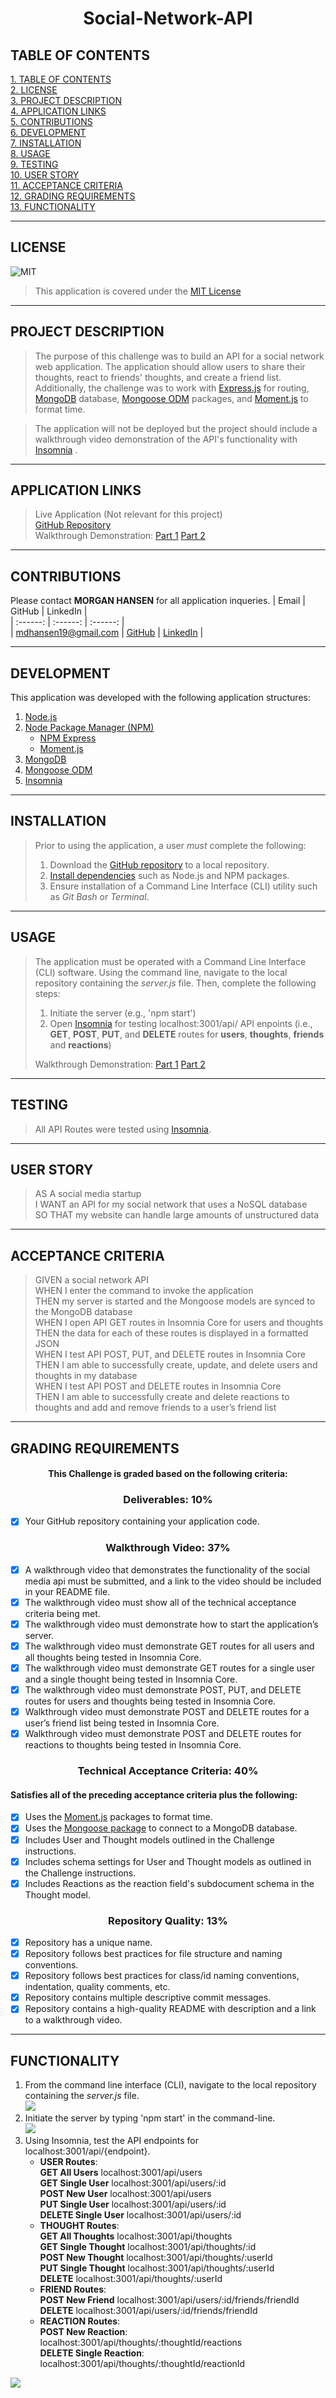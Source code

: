 # <div align="center">**Social-Network-API**</div>

## **TABLE OF CONTENTS**    
[1. TABLE OF CONTENTS](#TABLE-OF-CONTENTS)  
[2. LICENSE](#LICENSE)  
[3. PROJECT DESCRIPTION](#PROJECT-DESCRIPTION)  
[4. APPLICATION LINKS](#APPLICATION-LINKS)  
[5. CONTRIBUTIONS](#CONTRIBUTIONS)  
[6. DEVELOPMENT](#DEVELOPMENT)  
[7. INSTALLATION](#INSTALLATION)   
[8. USAGE](#USAGE)   
[9. TESTING](#TESTING)  
[10. USER STORY](#USER-STORY)  
[11. ACCEPTANCE CRITERIA](#ACCEPTANCE-CRITERIA)   
[12. GRADING REQUIREMENTS](#GRADING-REQUIREMENTS)    
[13. FUNCTIONALITY](#FUNCTIONALITY)  

---

## **LICENSE**  
![MIT](https://img.shields.io/badge/License-MIT-blue.svg)
> This application is covered under the [MIT License](https://opensource.org/licenses/MIT)    

---

## **PROJECT DESCRIPTION**
> The purpose of this challenge was to build an API for a social network web application. The application should allow users to share their thoughts, react to friends' thoughts, and create a friend list. Additionally, the challenge was to work with [Express.js](https://www.npmjs.com/package/express) for routing, [MongoDB](https://www.mongodb.com/) database, [Mongoose ODM](https://mongoosejs.com/) packages, and [Moment.js](https://momentjs.com/) to format time.

> The application will not be deployed but the project should include a walkthrough video demonstration of the API's functionality with [Insomnia](https://insomnia.rest/) .

---

## **APPLICATION LINKS**
> Live Application (Not relevant for this project)  
> [GitHub Repository](https://github.com/mhans19/social-network-api)  
> Walkthrough Demonstration: [Part 1](https://youtu.be/Gx8wNyqoYQw) [Part 2](https://youtu.be/O2oXUyELg4o)    

---

## **CONTRIBUTIONS**   
Please contact **MORGAN HANSEN** for all application inqueries.
| Email | GitHub | LinkedIn |  
| :------: | :------: |  :------: |  
| <mdhansen19@gmail.com> | [GitHub](https://github.com/mhans19?tab=repositories) |  [LinkedIn](https://www.linkedin.com/in/morgan-hansen-47235872/?challengeId=AQF6MR471a-pZgAAAXMTL5e4xLqg_LNW5yawcXgk_uUmLrzsXk5ehOnzlQuK2dOVeX4ARtJwxmcHQrQhtgL_jM96wbBzhLvmAA&submisksionId=813167e8-8027-1e16-5911-1c143c23561f) |    
  
---

## **DEVELOPMENT**  
This application was developed with the following application structures:  
1. [Node.js](https://nodejs.org/en/)  
2. [Node Package Manager (NPM)](https://www.npmjs.com/) 
    + [NPM Express](https://www.npmjs.com/package/express) 
    + [Moment.js](https://momentjs.com/)  
3. [MongoDB](https://www.mongodb.com/)
4. [Mongoose ODM](https://mongoosejs.com/)    
5. [Insomnia](https://insomnia.rest/)  

---

## **INSTALLATION**
> Prior to using the application, a user *must* complete the following:  
> 1. Download the [GitHub repository](https://github.com/mhans19/social-network-api) to a local repository. 
> 2. [Install dependencies](#DEVELOPMENT) such as Node.js and NPM packages.  
> 3. Ensure installation of a Command Line Interface (CLI) utility such as *Git Bash* or *Terminal*.

---

## **USAGE**
> The application must be operated with a Command Line Interface (CLI) software. Using the command line, navigate to the local repository containing the *server.js* file. Then, complete the following steps:    
> 1. Initiate the server (e.g., 'npm start')  
> 2. Open [Insomnia](https://insomnia.rest/) for testing localhost:3001/api/ API enpoints (i.e., **GET**, **POST**, **PUT**, and **DELETE** routes for **users**, **thoughts**, **friends** and **reactions**)  
> 
> Walkthrough Demonstration: [Part 1](https://youtu.be/Gx8wNyqoYQw) [Part 2](https://youtu.be/O2oXUyELg4o)    

---

## **TESTING**
> All API Routes were tested using [Insomnia](https://insomnia.rest/).  

---

## **USER STORY**  
> AS A social media startup  
> I WANT an API for my social network that uses a NoSQL database  
> SO THAT my website can handle large amounts of unstructured data   

---

## **ACCEPTANCE CRITERIA**
> GIVEN a social network API  
> WHEN I enter the command to invoke the application  
> THEN my server is started and the Mongoose models are synced to the MongoDB database  
> WHEN I open API GET routes in Insomnia Core for users and thoughts  
> THEN the data for each of these routes is displayed in a formatted JSON  
> WHEN I test API POST, PUT, and DELETE routes in Insomnia Core  
> THEN I am able to successfully create, update, and delete users and thoughts in my database  
> WHEN I test API POST and DELETE routes in Insomnia Core  
> THEN I am able to successfully create and delete reactions to thoughts and add and remove friends to a user’s friend list  
  
---

## **GRADING REQUIREMENTS**
#### <div align="center">This Challenge is graded based on the following criteria:</div>
### **<div align="center">Deliverables: 10%</div>**
- [x] Your GitHub repository containing your application code.

### **<div align="center">Walkthrough Video: 37%</div>**
- [x] A walkthrough video that demonstrates the functionality of the social media api must be submitted, and a link to the video should be included in your README file.
- [x] The walkthrough video must show all of the technical acceptance criteria being met.
- [x] The walkthrough video must demonstrate how to start the application’s server.
- [x] The walkthrough video must demonstrate GET routes for all users and all thoughts being tested in Insomnia Core.
- [x] The walkthrough video must demonstrate GET routes for a single user and a single thought being tested in Insomnia Core.
- [x] The walkthrough video must demonstrate POST, PUT, and DELETE routes for users and thoughts being tested in Insomnia Core.
- [x] Walkthrough video must demonstrate POST and DELETE routes for a user’s friend list being tested in Insomnia Core.
- [x] Walkthrough video must demonstrate POST and DELETE routes for reactions to thoughts being tested in Insomnia Core.

### **<div align="center">Technical Acceptance Criteria: 40%</div>**
#### **Satisfies all of the preceding acceptance criteria plus the following:**
- [x] Uses the [Moment.js](https://momentjs.com/) packages to format time.
- [x] Uses the [Mongoose package](https://mongoosejs.com/) to connect to a MongoDB database.
- [x] Includes User and Thought models outlined in the Challenge instructions.
- [x] Includes schema settings for User and Thought models as outlined in the Challenge instructions.
- [x] Includes Reactions as the reaction field's subdocument schema in the Thought model.

### **<div align="center">Repository Quality: 13%</div>**
- [x] Repository has a unique name.
- [x] Repository follows best practices for file structure and naming conventions.
- [x] Repository follows best practices for class/id naming conventions, indentation, quality comments, etc.
- [x] Repository contains multiple descriptive commit messages.
- [x] Repository contains a high-quality README with description and a link to a walkthrough video.

---

## **FUNCTIONALITY**  
1. From the command line interface (CLI), navigate to the local repository containing the *server.js* file.   
![](/assets/images/localRepo.PNG)   
2. Initiate the server by typing 'npm start' in the command-line.   
![](/assets/images/startServer.PNG)   
3. Using Insomnia, test the API endpoints for localhost:3001/api/{endpoint}.   
    + **USER Routes**:   
        **GET All Users** localhost:3001/api/users  
        **GET Single User** localhost:3001/api/users/:id  
        **POST New User** localhost:3001/api/users   
        **PUT Single User** localhost:3001/api/users/:id  
        **DELETE Single User** localhost:3001/api/users/:id    
    + **THOUGHT Routes**:   
        **GET All Thoughts** localhost:3001/api/thoughts  
        **GET Single Thought** localhost:3001/api/thoughts/:id  
        **POST New Thought** localhost:3001/api/thoughts/:userId  
        **PUT Single Thought** localhost:3001/api/thoughts/:userId  
        **DELETE** localhost:3001/api/thoughts/:userId     
    + **FRIEND Routes**:   
        **POST New Friend** localhost:3001/api/users/:id/friends/friendId   
        **DELETE** localhost:3001/api/users/:id/friends/friendId   
    + **REACTION Routes**:    
        **POST New Reaction**: localhost:3001/api/thoughts/:thoughtId/reactions    
        **DELETE Single Reaction**: localhost:3001/api/thoughts/:thoughtId/reactionId    
    
![](/assets/images/insomnia.PNG) 